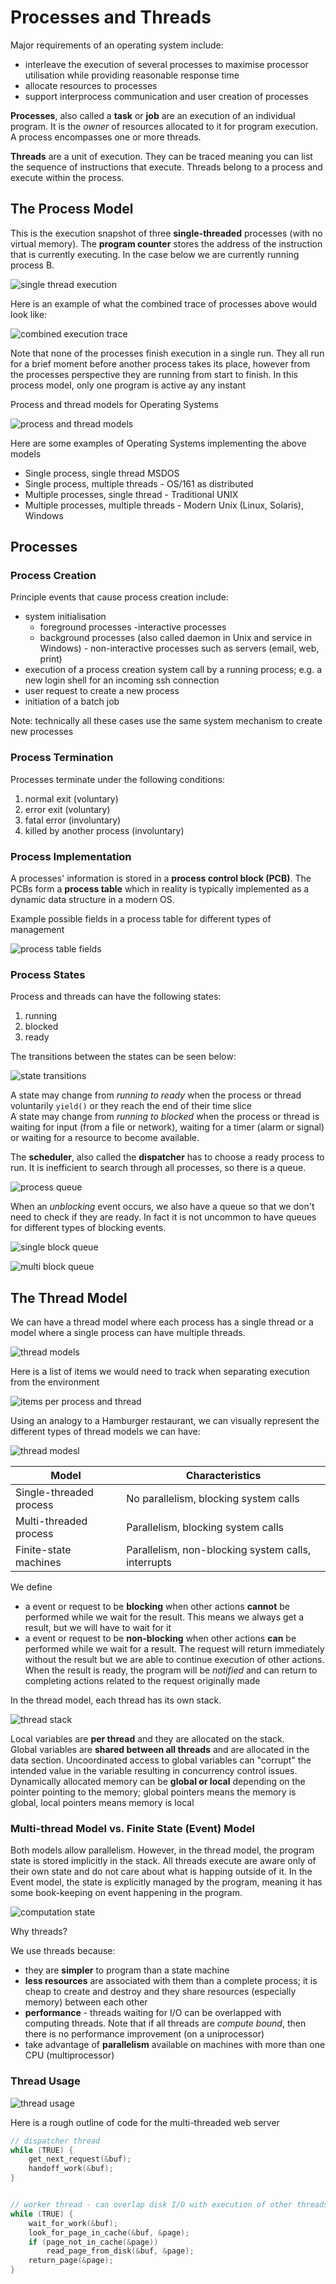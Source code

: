 # Processes and Threads

Major requirements of an operating system include:

* interleave the execution of several processes to maximise processor utilisation while providing reasonable response time
* allocate resources to processes
* support interprocess communication and user creation of processes

**Processes**, also called a **task** or **job** are an execution of an individual program. It is the _owner_ of resources allocated to it for program execution. A process encompasses one or more threads.

**Threads** are a unit of execution. They can be traced meaning you can list the sequence of instructions that execute. Threads belong to a process and execute within the process.

## The Process Model

This is the execution snapshot of three **single-threaded** processes (with no virtual memory). The **program counter** stores the address of the instruction that is currently executing. In the case below we are currently running process B.

![single thread execution](../imgs/2-5_single-thread-execution.png)

Here is an example of what the combined trace of processes above would look like:

![combined execution trace](../imgs/2-6_combined-exec-trace.jpg)

Note that none of the processes finish execution in a single run. They all run for a brief moment before another process takes its place, however from the processes perspective they are running from start to finish. In this process model, only one program is active ay any instant

Process and thread models for Operating Systems

![process and thread models](../imgs/2-9_process-and-thread-model.png)

Here are some examples of Operating Systems implementing the above models

* Single process, single thread MSDOS
* Single process, multiple threads - OS/161 as distributed
* Multiple processes, single thread - Traditional UNIX
* Multiple processes, multiple threads - Modern Unix (Linux, Solaris), Windows

## Processes

### Process Creation

Principle events that cause process creation include:

* system initialisation
    * foreground processes -interactive processes
    * background processes (also called daemon in Unix and service in Windows) - non-interactive processes such as servers (email, web, print)
* execution of a process creation system call by a running process; e.g. a new login shell for an incoming ssh connection
* user request to create a new process
* initiation of a batch job

Note: technically all these cases use the same system mechanism to create new processes

### Process Termination

Processes terminate under the following conditions:

1. normal exit (voluntary)
2. error exit (voluntary)
3. fatal error (involuntary)
4. killed by another process (involuntary)

### Process Implementation

A processes' information is stored in a **process control block (PCB)**. The PCBs form a **process table** which in reality is typically implemented as a dynamic data structure in a modern OS.

Example possible fields in a process table for different types of management

![process table fields](../imgs/2-14_process-table-fields.png)

### Process States

Process and threads can have the following states:

1. running
2. blocked
3. ready

The transitions between the states can be seen below:

![state transitions](../imgs/2-15_state-transitions.png)

A state may change from _running  to ready_ when the process or thread voluntarily `yield()` or they reach the end of their time slice  
A state may change from _running to blocked_ when the process or thread is waiting for input (from a file or network), waiting for a timer (alarm or signal) or waiting for a resource to become available.

The **scheduler**, also called the **dispatcher** has to choose a ready process to run. It is inefficient to search through all processes, so there is a queue.

![process queue](../imgs/2-18_process-queue.png)

When an _unblocking_ event occurs, we also have a queue so that we don't need to check if they are ready. In fact it is not uncommon to have queues for different types of blocking events.

![single block queue](../imgs/2-20_single-block-queue.png)

![multi block queue](../imgs/2-21_multi-block-queue.png)

## The Thread Model

We can have a thread model where each process has a single thread or a model where a single process can have multiple threads.

![thread models](../imgs/2-22_thread-model.png)

Here is a list of items we would need to track when separating execution from the environment

![items per process and thread](../imgs/2-23_execution-and-environment-items.png)

Using an analogy to a Hamburger restaurant, we can visually represent the different types of thread models we can have:

![thread modesl](../imgs/2-25_thread-models.jpg)

| Model                     | Characteristics                                       |
| ---                       | ---                                                   |
| Single-threaded process   | No parallelism, blocking system calls                 |
| Multi-threaded process    | Parallelism, blocking system calls                    |
| Finite-state machines     | Parallelism, non-blocking system calls, interrupts    |

We define

* a event or request to be **blocking** when other actions **cannot** be performed while we wait for the result. This means we always get a result, but we will have to wait for it
* a event or request to be **non-blocking** when other actions **can** be performed while we wait for a result. The request will return immediately without the result but we are able to continue execution of other actions. When the result is ready, the program will be _notified_ and can return to completing actions related to the request originally made

In the thread model, each thread has its own stack.

![thread stack](../imgs/2-30_thread-stack.png)

Local variables are **per thread** and they are allocated on the stack.  
Global variables are **shared between all threads** and are allocated in the data section. Uncoordinated access to global variables can "corrupt" the intended value in the variable resulting in concurrency control issues.  
Dynamically allocated memory can be **global or local** depending on the pointer pointing to the memory; global pointers means the memory is global, local pointers means memory is local

### Multi-thread Model vs. Finite State (Event) Model

Both models allow parallelism. However, in the thread model, the program state is stored implicitly in the stack. All threads execute are aware only of their own state and do not care about what is happing outside of it. In the Event model, the state is explicitly managed by the program, meaning it has some book-keeping on event happening in the program.

![computation state](../imgs/2-29_computation-state.png)

Why threads?

We use threads because:

* they are **simpler** to program than a state machine
* **less resources** are associated with them than a complete process; it is cheap to create and destroy and they share resources (especially memory) between each other
* **performance** - threads waiting for I/O can be overlapped with computing threads. Note that if all threads are _compute bound_, then there is no performance improvement (on a uniprocessor)
* take advantage of **parallelism** available on machines with more than one CPU (multiprocessor)

### Thread Usage

![thread usage](../imgs/2-32_thread-usage.jpg)

Here is a rough outline of code for the multi-threaded web server

``` C
// dispatcher thread
while (TRUE) {
    get_next_request(&buf);
    handoff_work(&buf);
}


// worker thread - can overlap disk I/O with execution of other threads
while (TRUE) {
    wait_for_work(&buf);
    look_for_page_in_cache(&buf, &page);
    if (page_not_in_cache(&page))
        read_page_from_disk(&buf, &page);
    return_page(&page);
}
```

